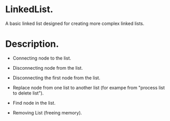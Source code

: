 LinkedList.
============
A basic linked list designed for creating more complex linked lists.


# Description.
* Connecting node to the list.
* Disconnecting node from the list.
* Disconnecting the first node from the list.
* Replace node from one list to another list (for exampe from "process list to delete list").
* Find node in the list.

* Removing List (freeing memory).

